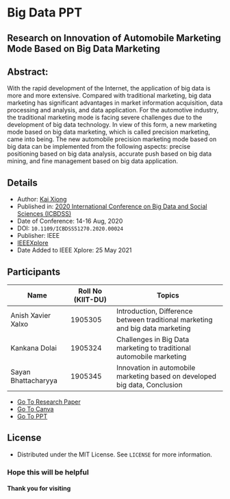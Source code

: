 # Big Data PPT
## Research on Innovation of Automobile Marketing Mode Based on Big Data Marketing

## Abstract:
With the rapid development of the Internet, the application of big data is more and more extensive. Compared with traditional marketing, big data marketing has significant advantages in market information acquisition, data processing and analysis, and data application. For the automotive industry, the traditional marketing mode is facing severe challenges due to the development of big data technology. In view of this form, a new marketing mode based on big data marketing, which is called precision marketing, came into being. The new automobile precision marketing mode based on big data can be implemented from the following aspects: precise positioning based on big data analysis, accurate push based on big data mining, and fine management based on big data application.

## Details
- Author: [Kai Xiong](https://ieeexplore.ieee.org/author/37088436182)
- Published in: [2020 International Conference on Big Data and Social Sciences (ICBDSS)](https://ieeexplore.ieee.org/xpl/conhome/9434453/proceeding)
- Date of Conference: 14-16 Aug, 2020
- DOI: `10.1109/ICBDSS51270.2020.00024`
- Publisher: IEEE
- [IEEEXplore](https://ieeexplore.ieee.org/document/9434443)
- Date Added to IEEE Xplore: 25 May 2021

## Participants
| Name | Roll No (KIIT-DU) | Topics |
| ----- | ----- | ----- |
| Anish Xavier Xalxo | 1905305 | Introduction, Difference between traditional marketing and big data marketing |
| Kankana Dolai| 1905324 | Challenges in Big Data marketing to traditional automobile marketing |
| Sayan Bhattacharyya | 1905345 | Innovation in automobile marketing based on developed big data, Conclusion |

- [Go To Research Paper](https://github.com/Sayan3990/Big-Data-PPT/blob/main/Research-paper.pdf)
- [Go To Canva](https://www.canva.com/design/DAEtSIH4Now/fRuRvtrHGtMrgBobZUUpNw/edit?utm_content=DAEtSIH4Now&utm_campaign=designshare&utm_medium=link2&utm_source=sharebutton)
- [Go To PPT](https://github.com/Sayan3990/Big-Data-PPT/blob/main/Big%20Data%20PPT-Gr-1.pdf)


## License
- Distributed under the MIT License. See `LICENSE` for more information.

### Hope this will be helpful
#### Thank you for visiting
